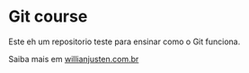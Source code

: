 # Git course

Este eh um repositorio teste para ensinar como o Git funciona.

Saiba mais em [willianjusten.com.br](http://willianjusten.com.br)